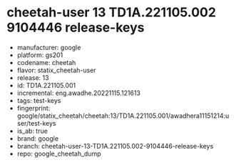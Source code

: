 # cheetah-user 13 TD1A.221105.002 9104446 release-keys
- manufacturer: google
- platform: gs201
- codename: cheetah
- flavor: statix_cheetah-user
- release: 13
- id: TD1A.221105.001
- incremental: eng.awadhe.20221115.121613
- tags: test-keys
- fingerprint: google/statix_cheetah/cheetah:13/TD1A.221105.001/awadhera11151214:user/test-keys
- is_ab: true
- brand: google
- branch: cheetah-user-13-TD1A.221105.002-9104446-release-keys
- repo: google_cheetah_dump
